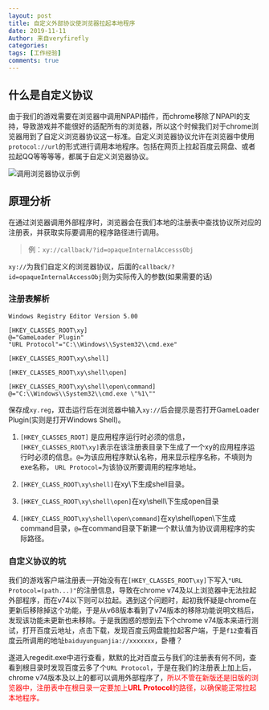 ```yaml
---
layout: post
title: 自定义外部协议使浏览器拉起本地程序
date: 2019-11-11
Author: 来自veryfirefly
categories: 
tags: [工作经验]
comments: true
---
```


## 什么是自定义协议 ##

由于我们的游戏需要在浏览器中调用NPAPI插件，而chrome移除了NPAPI的支持，导致游戏并不能很好的适配所有的浏览器，所以这个时候我们对于chrome浏览器用到了自定义浏览器协议这一标准。自定义浏览器协议允许在浏览器中使用`protocol://url`的形式进行调用本地程序。包括在网页上拉起百度云网盘、或者拉起QQ等等等等，都属于自定义浏览器协议。

![调用浏览器协议示例](https://veryfirefly.github.io/images/baiduyun_example.png)

## 原理分析 ##

在通过浏览器调用外部程序时，浏览器会在我们本地的注册表中查找协议所对应的注册表，并获取实际要调用的程序路径进行调用。

> 例：`xy://callback/?id=opaqueInternalAccesssObj`

`xy://`为我们自定义的浏览器协议，后面的`callback/?id=opaqueInternalAccessObj`则为实际传入的参数(如果需要的话)

### 注册表解析 ###

	Windows Registry Editor Version 5.00

	[HKEY_CLASSES_ROOT\xy]
	@="GameLoader Plugin"
	"URL Protocol"="C:\\Windows\\System32\\cmd.exe"
	
	[HKEY_CLASSES_ROOT\xy\shell]
	
	[HKEY_CLASSES_ROOT\xy\shell\open]
	
	[HKEY_CLASSES_ROOT\xy\shell\open\command]
	@="C:\\Windows\\System32\\cmd.exe \"%1\""

保存成`xy.reg`，双击运行后在浏览器中输入`xy://`后会提示是否打开GameLoader Plugin(实则是打开Windows Shell)。

1. `[HKEY_CLASSES_ROOT]` 是应用程序运行时必须的信息，`[HKEY_CLASSES_ROOT\xy]`表示在该注册表目录下生成了一个xy的应用程序运行时必须的信息。`@=`为该应用程序默认名称，用来显示程序名称，不填则为exe名称， `URL Protocol=`为该协议所要调用的程序地址。

2. `[HKEY_CLASS_ROOT\xy\shell]`在xy\下生成shell目录。

3. `[HKEY_CLASS_ROOT\xy\shell\open]`在xy\shell\下生成open目录

4. `[HKEY_CLASS_ROOT\xy\shell\open\command]`在xy\shell\open\下生成command目录，`@=`在command目录下新建一个默认值为协议调用程序的实际路径。

### 自定义协议的坑 ###

我们的游戏客户端注册表一开始没有在`[HKEY_CLASSES_ROOT\xy]`下写入`"URL Protocol=(path...)"`的注册信息，导致在chrome v74及以上浏览器中无法拉起外部程序，而在v74以下则可以拉起。遇到这个问题时，起初我怀疑是chrome在更新后移除掉这个功能，于是从v68版本看到了v74版本的移除功能说明文档后，发现该功能未更新也未移除。于是我困惑的想到去下个chrome v74版本来进行测试，打开百度云地址，点击下载，发现百度云网盘能拉起客户端，于是`f12`查看百度云所调用的地址`baiduyunguanjia://xxxxxxx`，卧槽？

遂进入regedit.exe中进行查看，默默的比对百度云与我们的注册表有何不同，查看到根目录时发现百度云多了个`URL Protocol`，于是在我们的注册表上加上后，chrome v74版本及以上的都可以调用外部程序了，<span style="color:red">所以不管在新版还是旧版的浏览器中，注册表中在根目录一定要加上<strong>URL Protocol</strong>的路径，以确保能正常拉起本地程序。</span>